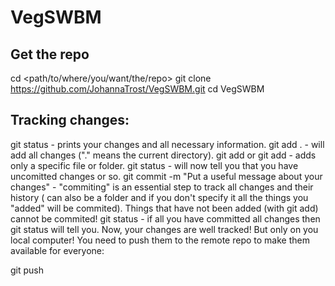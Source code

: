 # VegSWBM

## Get the repo
cd <path/to/where/you/want/the/repo>
git clone https://github.com/JohannaTrost/VegSWBM.git
cd VegSWBM

## Tracking changes:

git status - prints your changes and all necessary information.
git add . - will add all changes ("." means the current directory).
git add <file> or git add <folder> - adds only a specific file or folder.
git status - will now tell you that you have uncomitted changes or so.
git commit <file> -m "Put a useful message about your changes" - "commiting" is an essential step to track all changes and their history ( can also be a folder and if you don't specify it all the things you "added" will be commited). Things that have not been added (with git add) cannot be commited!
git status - if all you have committed all changes then git status will tell you.
Now, your changes are well tracked! But only on you local computer! You need to push them to the remote repo to make them available for everyone:

git push
